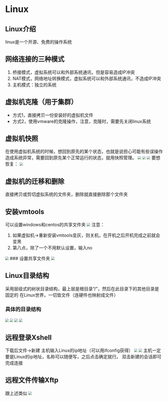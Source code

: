 # Linux

## Linux介绍

linux是一个开源、免费的操作系统

## 网络连接的三种模式
1. 桥接模式，虚拟系统可以和外部系统通讯，但是容易造成IP冲突
2. NAT模式，网络地址转换模式，虚拟系统可以和外部系统通讯，不造成IP冲突
3. 主机模式：独立的系统

## 虚拟机克隆（用于集群）
* 方式1，直接拷贝一份安装好的虚拟机文件
* 方式2，使用vmware的克隆操作，注意，克隆时，需要先关闭linux系统

## 虚拟机快照
在使用虚拟机系统的时候，想回到原先的某个状态，也就是说担心可能有些误操作造成系统异常，需要回到原先某个正常运行的状态，就用快照管理。
<img src="images/2022-05-23-23-15-59.png" style="zoom:67%;">
<img src="images/2022-05-23-23-19-04.png" style="zoom:67%;">
<img src="images/2022-05-23-23-20-45.png" style="zoom:67%;">
要想恢复：
<img src="images/2022-05-23-23-22-10.png" style="zoom:67%;">

## 虚拟机的迁移和删除
直接拷贝或剪切虚拟系统的文件夹，删除就直接删除那个文件夹

## 安装vmtools
可以设置windows和centos的共享文件夹
<img src="images/2022-05-24-01-02-09.png" style="zoom:67%;">
注意：
1. 如果虚拟机->重新安装vmtools变灰，则关机，在开机之后开机完成之前就会变黑
2. 第八点，除了一个不用默认设置，输入no
<img src="images/2022-05-24-01-08-47.png" style="zoom:67%;">
### 设置共享文件夹
<img src="images/2022-05-24-01-11-09.png" style="zoom:67%;">

## Linux目录结构
采用层级式的树状目录结构，最上层是根目录“/”，然后在此目录下的其他目录是固定的
在Linux世界，一切皆文件（连硬件也映射成文件）
### 具体的目录结构
<img src="images/2022-05-24-01-43-55.png" style="zoom:67%;">
<img src="images/2022-05-24-01-45-53.png" style="zoom:67%;">
<img src="images/2022-05-24-01-48-00.png" style="zoom:67%;">
<img src="images/2022-05-24-01-49-24.png" style="zoom:67%;">

## 远程登录Xshell
下载后文件->新建
主机输入Linux的ip地址（可以用ifconfig获得）
<img src="images/2022-05-24-02-13-42.png" style="zoom:67%;">
<img src="images/2022-05-24-02-14-39.png" style="zoom:67%;">
主机一定要是Linux的ip地址，名称可以随便写，之后点击确定就行。
双击新建的会话即可完成连接

## 远程文件传输Xftp
跟上述类似
<img src="images/2022-05-24-02-30-23.png" style="zoom:67%;">
